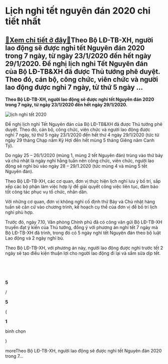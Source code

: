 Lịch nghỉ tết nguyên đán 2020 chi tiết nhất
===========================================

[:gift:Xem chi tiết ở đây:gift:](https://hddtvn.com/lich-nghi-tet-nguyen-dan-2020-chi-tiet-nhat/)Theo Bộ LĐ-TB-XH, người lao động sẽ được nghỉ tết Nguyên đán 2020 trong 7 ngày, từ ngày 23/1/2020 đến hết ngày 29/1/2020. Đề nghị lịch nghỉ Tết Nguyên đán của Bộ LĐ-TB&XH đã được Thủ tướng phê duyệt. Theo đó, cán bộ, công chức, viên chức và người lao động được nghỉ 7 ngày, từ thứ 5 ngày …
-------------------------------------------------------------------------------------------------------------------------------------------------------------------------------------------------------------------------------------------------------------------------------------------------

**Theo Bộ LĐ-TB-XH, người lao động sẽ được nghỉ tết Nguyên đán 2020 trong 7 ngày, từ ngày 23/1/2020 đến hết ngày 29/1/2020.**


![lịch nghỉ tết 2020](https://hddtvn.com/wp-content/uploads/2021/01/lich-nghi-tet-1570524765395-1570527520094895262507-e1575083808117.png "lịch nghỉ tết 2020")


Đề nghị lịch nghỉ Tết Nguyên đán của Bộ LĐ-TB&XH đã được Thủ tướng phê duyệt. Theo đó, cán bộ, công chức, viên chức và người lao động được nghỉ 7 ngày, từ thứ 5 ngày 23/1/2020 đến hết thứ 4 ngày 29/1/2020 (tức từ ngày 29 tháng Chạp năm Kỷ Hợi đến hết mùng 5 tháng Giêng năm Canh Tý).


Do ngày 25 – 26/1/2020 (mùng 1, mùng 2 tết Nguyên đán) trùng vào thứ bảy và chủ nhật là ngày nghỉ hằng tuần nên công chức, viên chức, người lao động sẽ nghỉ bù vào ngày 28 – 29/1.2020 (tức mùng 4 và mùng 5 tết Nguyên đán).


Theo Bộ LĐ-TB-XH, các cơ quan, đơn vị thực hiện lịch nghỉ lưu ý bố trí, sắp xếp các bộ phận làm việc hợp lý để giải quyết công việc liên tục, đảm bảo tốt công tác phục vụ tổ chức, nhân dân.


Với những cơ quan, đơn vị không nghỉ cố định thứ Bảy và Chủ nhật hàng tuần sẽ căn cứ vào chương trình, kế hoạch cụ thể của đơn vị để bố trí lịch nghỉ phù hợp.


Trước đó, ngày 7.10, Văn phòng Chính phủ đã có công văn gửi Bộ LĐ-TB-XH truyền đạt ý kiến của Thủ tướng, đồng ý với phương án nghỉ tết 7 ngày mà Bộ LĐ-TB-XH đã trình, trong đó có 5 ngày nghỉ tết Nguyên đán theo bộ luật Lao động và 2 ngày nghỉ bù.


Theo Bộ LĐ-TB-XH, với phương án này, người lao động được nghỉ trước tết 2 ngày sẽ tạo điều kiện thuận lợi cho người lao động đi lại và sắm sửa dịp tết.


 


 








































**5**  

/  

**5**  

(  

**1**  

  

 bình chọn   

)


moreTheo Bộ LĐ-TB-XH, người lao động sẽ được nghỉ tết Nguyên đán 2020 trong 7…

